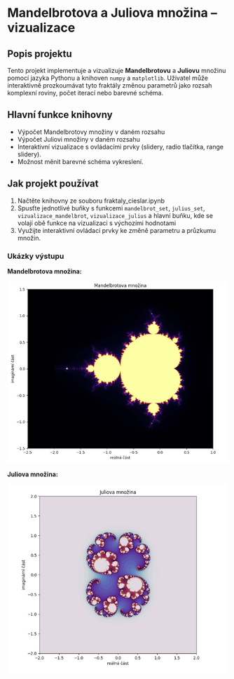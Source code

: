 # Mandelbrotova a Juliova množina – vizualizace

## Popis projektu

Tento projekt implementuje a vizualizuje **Mandelbrotovu** a **Juliovu** množinu pomocí jazyka Pythonu a knihoven `numpy` a `matplotlib`. Uživatel může interaktivně prozkoumávat tyto fraktály změnou parametrů jako rozsah komplexní roviny, počet iterací nebo barevné schéma.

## Hlavní funkce knihovny

- Výpočet Mandelbrotovy množiny v daném rozsahu
- Výpočet Juliovi množiny v daném rozsahu
- Interaktivní vizualizace s ovládacími prvky (slidery, radio tlačítka, range slidery).
- Možnost měnit barevné schéma vykreslení.

## Jak projekt používat

1. Načtěte knihovny ze souboru fraktaly_cieslar.ipynb
2. Spusťte jednotlivé buňky s funkcemi `mandelbrot_set`, `julius_set`, `vizualizace_mandelbrot`, `vizualizace_julius` a hlavní buňku, kde se volají obě funkce na vizualizaci s výchozími hodnotami
3. Využijte interaktivní ovládací prvky ke změně parametru a průzkumu množin.

### Ukázky výstupu

**Mandelbrotova množina:**

![Mandelbrot](img/Mandelbrot.png)

**Juliova množina:**

![Julius](img/Julius.png)